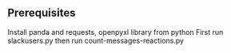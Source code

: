 ## Prerequisites
Install panda and requests, openpyxl library from python
First run slackusers.py then run count-messages-reactions.py
